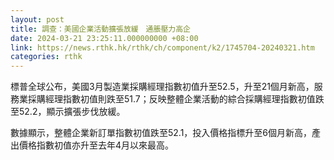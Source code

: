 ```yaml
---
layout: post
title: 調查：美國企業活動擴張放緩　通脹壓力高企
date: 2024-03-21 23:25:11.000000000 +08:00
link: https://news.rthk.hk/rthk/ch/component/k2/1745704-20240321.htm
categories: rthk
---
```


標普全球公布，美國3月製造業採購經理指數初值升至52.5，升至21個月新高，服務業採購經理指數初值則跌至51.7；反映整體企業活動的綜合採購經理指數初值跌至52.2，顯示擴張步伐放緩。

數據顯示，整體企業新訂單指數初值跌至52.1，投入價格指標升至6個月新高，產出價格指數初值亦升至去年4月以來最高。

